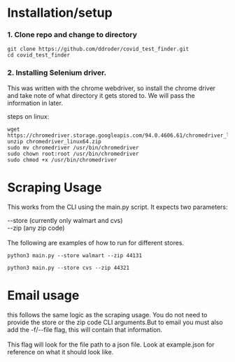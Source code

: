 # Installation/setup
### 1. Clone repo and change to directory
```
git clone https://github.com/ddroder/covid_test_finder.git
cd covid_test_finder
```
### 2. Installing Selenium driver.
This was written with the chrome webdriver, so install the chrome driver and take note of what directory it gets stored to. We will pass the information in later.

steps on linux:
```
wget https://chromedriver.storage.googleapis.com/94.0.4606.61/chromedriver_linux64.zip 
unzip chromedriver_linux64.zip 
sudo mv chromedriver /usr/bin/chromedriver 
sudo chown root:root /usr/bin/chromedriver 
sudo chmod +x /usr/bin/chromedriver 
```



# Scraping Usage
This works from the CLI using the main.py script. It expects two parameters:

--store (currently only walmart and cvs)
<br>--zip   (any zip code)<br>
<br>
The following are examples of how to run for different stores.

```
python3 main.py --store walmart --zip 44131
```

```
python3 main.py --store cvs --zip 44321
```

# Email usage
this follows the same logic as the scraping usage. You do not need to provide the store or the zip code CLI arguments.But to email you must also add the -f/--file flag, this will contain that information.
<br>
<br>
This flag will look for the file path to a json file. Look at example.json for reference on what it should look like.


